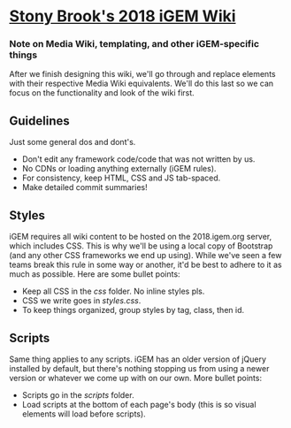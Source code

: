# [Stony Brook's 2018 iGEM Wiki](http://2018.igem.org/Team:Stony_Brook)

### Note on Media Wiki, templating, and other iGEM-specific things
After we finish designing this wiki, we'll go through and replace elements with their respective Media Wiki equivalents. We'll do this last so we can focus on the functionality and look of the wiki first.

## Guidelines
Just some general dos and dont's.
* Don't edit any framework code/code that was not written by us.
* No CDNs or loading anything externally (iGEM rules).
* For consistency, keep HTML, CSS and JS tab-spaced. 
* Make detailed commit summaries!

## Styles
iGEM requires all wiki content to be hosted on the 2018.igem.org server, which includes CSS. This is why we'll be using a local copy of Bootstrap (and any other CSS frameworks we end up using). While we've seen a few teams break this rule in some way or another, it'd be best to adhere to it as much as possible. Here are some bullet points:
* Keep all CSS in the _css_ folder. No inline styles pls.
* CSS we write goes in _styles.css_.
* To keep things organized, group styles by tag, class, then id.

## Scripts
Same thing applies to any scripts. iGEM has an older version of jQuery installed by default, but there's nothing stopping us from using a newer version or whatever we come up with on our own. More bullet points:
* Scripts go in the _scripts_ folder.
* Load scripts at the bottom of each page's body (this is so visual elements will load before scripts).
